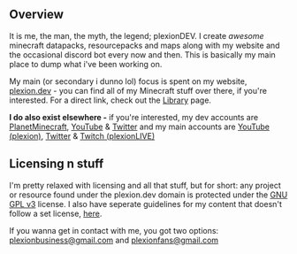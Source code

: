 ## Overview

It is me, the man, the myth, the legend; plexionDEV. I create *awesome* minecraft datapacks, resourcepacks and maps along with my website and the occasional discord bot every now and then. This is basically my main place to dump what i've been working on.

My main (or secondary i dunno lol) focus is spent on my website, [plexion.dev](https://plexion.dev) - you can find all of my Minecraft stuff over there, if you're interested. For a direct link, check out the [Library](https://plexion.dev/library) page.

**I do also exist elsewhere -**
 if you're interested, my dev accounts are [PlanetMinecraft](https://planetminecraft.com/member/plexiondev), [YouTube](https://tinyurl.com/plexiondev) & [Twitter](https://twitter.com/plexiondev) and my main accounts are [YouTube (plexion)](https://youtube.com/plexion), [Twitter](https://twitter.com/plexionlive) & [Twitch (plexionLIVE)](https://twitch.tv/plexionLIVE)

## Licensing n stuff

I'm pretty relaxed with licensing and all that stuff, but for short: any project or resource found under the plexion.dev domain is protected under the [GNU GPL v3](https://github.com/plexiondev/plexiondev.github.io/blob/master/LICENSE) license. I also have seperate guidelines for my content that doesn't follow a set license, [here](https://plexion.dev/terms).

If you wanna get in contact with me, you got two options: [plexionbusiness@gmail.com](mailto:plexionbusiness@gmail.com) and [plexionfans@gmail.com](mailto:plexionfans@gmail.com)

